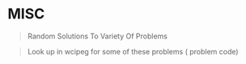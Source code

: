 # MISC
 > Random Solutions To Variety Of Problems
 
 > Look up in wcipeg for some of these problems ( problem code)

